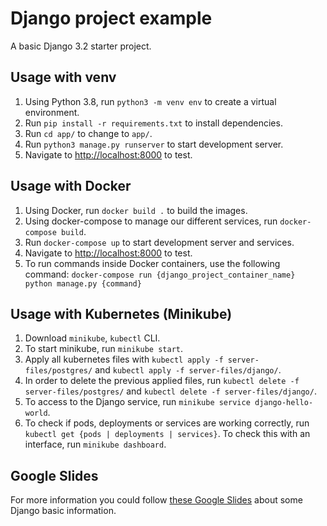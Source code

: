 # Django project example

A basic Django 3.2 starter project.

## Usage with venv

1. Using Python 3.8, run `python3 -m venv env` to create a virtual environment.
2. Run `pip install -r requirements.txt` to install dependencies.
3. Run `cd app/` to change to `app/`.
4. Run `python3 manage.py runserver` to start development server.
5. Navigate to [http://localhost:8000](http://localhost:8000) to test.

## Usage with Docker

1. Using Docker, run `docker build .` to build the images.
2. Using docker-compose to manage our different services, run `docker-compose build`.
3. Run `docker-compose up` to start development server and services.
4. Navigate to [http://localhost:8000](http://localhost:8000) to test.
5. To run commands inside Docker containers, use the following command: `docker-compose run {django_project_container_name} python manage.py {command}`

## Usage with Kubernetes (Minikube)

1. Download `minikube`, `kubectl` CLI.
2. To start minikube, run `minikube start`.
3. Apply all kubernetes files with `kubectl apply -f server-files/postgres/` and `kubectl apply -f server-files/django/`.
4. In order to delete the previous applied files, run `kubectl delete -f server-files/postgres/` and `kubectl delete -f server-files/django/`.
5. To access to the Django service, run `minikube service django-hello-world`.
6. To check if pods, deployments or services are working correctly, run `kubectl get {pods | deployments | services}`. To check this with an interface, run `minikube dashboard`.

## Google Slides

For more information you could follow [these Google Slides](https://slagomarsino.github.io/django-hello-world/) about some Django basic information.
